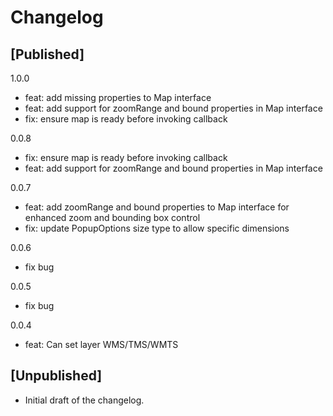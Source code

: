 # Changelog

## [Published]

1.0.0

- feat: add missing properties to Map interface
- feat: add support for zoomRange and bound properties in Map interface
- fix: ensure map is ready before invoking callback

0.0.8

- fix: ensure map is ready before invoking callback
- feat: add support for zoomRange and bound properties in Map interface

0.0.7

- feat: add zoomRange and bound properties to Map interface for enhanced zoom and bounding box control
- fix: update PopupOptions size type to allow specific dimensions

0.0.6

- fix bug

0.0.5

- fix bug

0.0.4

- feat: Can set layer WMS/TMS/WMTS

## [Unpublished]

- Initial draft of the changelog.
